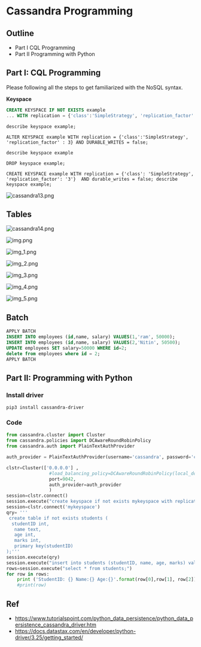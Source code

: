 # Cassandra Programming

## Outline

* Part I CQL Programming
* Part II Programming with Python

## Part I: CQL Programming

Please following all the steps to get familiarized with the NoSQL syntax.

**Keyspace**

```sql
CREATE KEYSPACE IF NOT EXISTS example
... WITH replication = {'class':'SimpleStrategy', 'replication_factor' : 3}
```

`describe keyspace example;`

`ALTER KEYSPACE example WITH replication = {'class':'SimpleStrategy', 'replication_factor' : 3} AND DURABLE_WRITES = false;`

`describe keyspace example`

`DROP keyspace example;`

`CREATE KEYSPACE example WITH replication = {'class': 'SimpleStrategy', 'replication_factor': '3'}  AND durable_writes = false;
describe keyspace example;`

![cassandra13.png](../../../images/advanced_database/cassandra13.png)

## Tables

![cassandra14.png](../../../images/advanced_database/cassandra14.png)

![img.png](img.png)

![img_1.png](img_1.png)

![img_2.png](img_2.png)

![img_3.png](img_3.png)

![img_4.png](img_4.png)

![img_5.png](img_5.png)

## Batch

```sql
APPLY BATCH
INSERT INTO employees (id,name, salary) VALUES(1,'ram', 50000);
INSERT INTO employees (id,name, salary) VALUES(2,'Nitin', 50500);
UPDATE employees SET salary=50000 WHERE id=2;
delete from employees where id = 2;
APPLY BATCH
```

## Part II: Programming with Python

### Install driver

`pip3 install cassandra-driver`

### Code

```python
from cassandra.cluster import Cluster
from cassandra.policies import DCAwareRoundRobinPolicy
from cassandra.auth import PlainTextAuthProvider

auth_provider = PlainTextAuthProvider(username='cassandra', password='cassandra')

clstr=Cluster(['0.0.0.0'] ,
                #load_balancing_policy=DCAwareRoundRobinPolicy(local_dc='US-WEST'),
                port=9042,
                auth_provider=auth_provider
                )
session=clstr.connect()
session.execute("create keyspace if not exists mykeyspace with replication={'class':'SimpleStrategy','replication_factor':1};")
session=clstr.connect('mykeyspace')
qry= '''
 create table if not exists students (
  studentID int,
   name text,
   age int,
   marks int,
   primary key(studentID)
);'''
session.execute(qry)
session.execute("insert into students (studentID, name, age, marks) values (1, 'Juhi',20, 200);")
rows=session.execute("select * from students;")
for row in rows:
    print ('StudentID: {} Name:{} Age:{}'.format(row[0],row[1], row[2]))
    #print(row)
```


## Ref

- https://www.tutorialspoint.com/python_data_persistence/python_data_persistence_cassandra_driver.htm
- https://docs.datastax.com/en/developer/python-driver/3.25/getting_started/